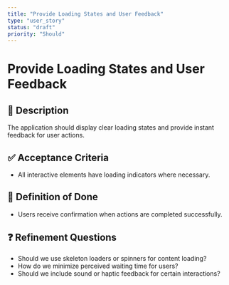 ```yaml
---
title: "Provide Loading States and User Feedback"
type: "user_story"
status: "draft"
priority: "Should"
---
```


# Provide Loading States and User Feedback

## 📌 Description
The application should display clear loading states and provide instant feedback for user actions.

## ✅ Acceptance Criteria
- All interactive elements have loading indicators where necessary.

## 🎯 Definition of Done
- Users receive confirmation when actions are completed successfully.

## ❓ Refinement Questions
- Should we use skeleton loaders or spinners for content loading?
- How do we minimize perceived waiting time for users?
- Should we include sound or haptic feedback for certain interactions?
